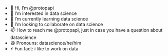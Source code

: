 - 👋 Hi, I’m @protopapi
- 👀 I’m interested in data science
- 🌱 I’m currently learning data science
- 💞️ I’m looking to collaborate on data science
- 📫 How to reach me @protopapi, just in case you have a question about datascience
- 😄 Pronouns: datascience/he/him
- ⚡ Fun fact: i like to work on data

<!---
protopapi/protopapi is a ✨ special ✨ repository because its `README.md` (this file) appears on your GitHub profile.
You can click the Preview link to take a look at your changes.
--->
